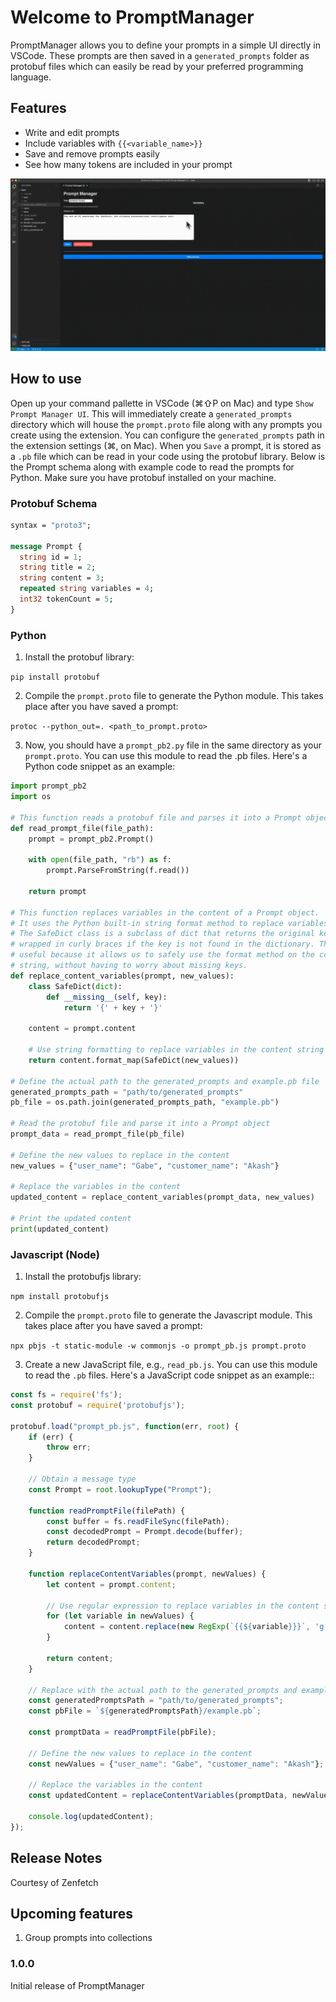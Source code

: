 # Welcome to PromptManager

PromptManager allows you to define your prompts in a simple UI directly in VSCode. These prompts are then saved
in a `generated_prompts` folder as protobuf files which can easily be read by your preferred programming language.

## Features

- Write and edit prompts
- Include variables with ``{{<variable_name>}}``
- Save and remove prompts easily
- See how many tokens are included in your prompt

![](https://github.com/Zenfetch/promptManager/raw/main/PromptManager.gif)

## How to use

Open up your command pallette in VSCode (⌘⇧P on Mac) and type `Show Prompt Manager UI`. This will immediately create a `generated_prompts` directory
which will house the `prompt.proto` file along with any prompts you create using the extension. You can configure the `generated_prompts` path in 
the extension settings (⌘, on Mac). When you `Save` a prompt, it is stored as a `.pb` file which can be read in your code using the protobuf library. 
Below is the Prompt schema along with example code to read the prompts for Python. Make sure you have protobuf installed on your machine.

### Protobuf Schema

```proto
syntax = "proto3";

message Prompt {
  string id = 1;
  string title = 2;
  string content = 3;
  repeated string variables = 4;
  int32 tokenCount = 5;
}
```

### Python
 
1. Install the protobuf library: 

`pip install protobuf`

2. Compile the `prompt.proto` file to generate the Python module. This takes place after you have saved a prompt: 

`protoc --python_out=. <path_to_prompt.proto>` 

3. Now, you should have a `prompt_pb2.py` file in the same directory as your `prompt.proto`. You can use this module to read the .pb files. 
Here's a Python code snippet as an example:

```python
import prompt_pb2
import os

# This function reads a protobuf file and parses it into a Prompt object.
def read_prompt_file(file_path):
    prompt = prompt_pb2.Prompt()
    
    with open(file_path, "rb") as f:
        prompt.ParseFromString(f.read())
    
    return prompt

# This function replaces variables in the content of a Prompt object.
# It uses the Python built-in string format method to replace variables.
# The SafeDict class is a subclass of dict that returns the original key
# wrapped in curly braces if the key is not found in the dictionary. This is
# useful because it allows us to safely use the format method on the content
# string, without having to worry about missing keys.
def replace_content_variables(prompt, new_values):
    class SafeDict(dict):
        def __missing__(self, key):
            return '{' + key + '}'

    content = prompt.content

    # Use string formatting to replace variables in the content string
    return content.format_map(SafeDict(new_values))

# Define the actual path to the generated_prompts and example.pb file
generated_prompts_path = "path/to/generated_prompts"
pb_file = os.path.join(generated_prompts_path, "example.pb")

# Read the protobuf file and parse it into a Prompt object
prompt_data = read_prompt_file(pb_file)

# Define the new values to replace in the content
new_values = {"user_name": "Gabe", "customer_name": "Akash"}

# Replace the variables in the content
updated_content = replace_content_variables(prompt_data, new_values)

# Print the updated content
print(updated_content)

```

### Javascript (Node)
 
1. Install the protobufjs library: 

`npm install protobufjs`

2. Compile the `prompt.proto` file to generate the Javascript module. This takes place after you have saved a prompt: 

`npx pbjs -t static-module -w commonjs -o prompt_pb.js prompt.proto` 

3. Create a new JavaScript file, e.g., `read_pb.js`. You can use this module to read the `.pb` files. Here's a JavaScript code snippet as an example::

```javascript
const fs = require('fs');
const protobuf = require('protobufjs');

protobuf.load("prompt_pb.js", function(err, root) {
    if (err) {
        throw err;
    }

    // Obtain a message type
    const Prompt = root.lookupType("Prompt");

    function readPromptFile(filePath) {
        const buffer = fs.readFileSync(filePath);
        const decodedPrompt = Prompt.decode(buffer);
        return decodedPrompt;
    }

    function replaceContentVariables(prompt, newValues) {
        let content = prompt.content;
        
        // Use regular expression to replace variables in the content string
        for (let variable in newValues) {
            content = content.replace(new RegExp(`{{${variable}}}`, 'g'), newValues[variable]);
        }

        return content;
    }

    // Replace with the actual path to the generated_prompts and example.pb file
    const generatedPromptsPath = "path/to/generated_prompts";
    const pbFile = `${generatedPromptsPath}/example.pb`;

    const promptData = readPromptFile(pbFile);

    // Define the new values to replace in the content
    const newValues = {"user_name": "Gabe", "customer_name": "Akash"};

    // Replace the variables in the content
    const updatedContent = replaceContentVariables(promptData, newValues);

    console.log(updatedContent);
});

```

## Release Notes

Courtesy of Zenfetch

## Upcoming features

1. Group prompts into collections

### 1.0.0

Initial release of PromptManager